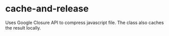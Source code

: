 cache-and-release
=================

Uses Google Closure API to compress javascript file.  The class also caches the result locally.
